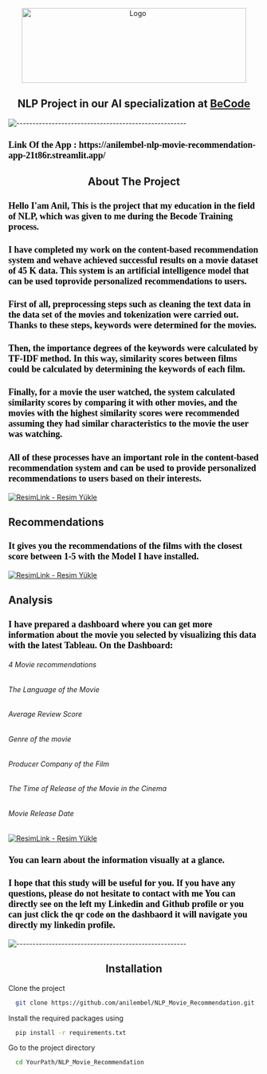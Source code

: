 
<p align="center">
  <img src="https://i.imgyukle.com/2023/04/25/Q9gG4c.png" alt="Logo" width="450" height="150">
</p>

<h2 align="center"> NLP Project in our AI specialization at <a href="https://github.com/becodeorg"><strong>BeCode</strong></a></h2>


![-----------------------------------------------------](https://raw.githubusercontent.com/andreasbm/readme/master/assets/lines/rainbow.png)
<h3 style='font-family:Netflix Sans; color:black; font-size: 18px;'>Link Of the App : https://anilembel-nlp-movie-recommendation-app-21t86r.streamlit.app/ </h3>


<h2 align="center" >About The Project</h2>
<h3 style='font-family:Netflix Sans; color:black; font-size: 18px;'>Hello I'am Anil, This is the project that my education in the field of NLP, which was given to me during the Becode Training process.</h3>
<h3 style='font-family:Netflix Sans; color:black; font-size: 18px;'>I have completed my work on the content-based recommendation system and wehave achieved successful results on a movie dataset of 45 K  data. This system is an artificial intelligence model that can be used toprovide personalized recommendations to users.</h3>
<h3 style='font-family:Netflix Sans; color:black; font-size: 18px;'>First of all, preprocessing steps such as cleaning the text data in the data set of the movies and tokenization were carried out. Thanks to these steps, keywords were determined for the movies.</h3>
<h3 style='font-family:Netflix Sans; color:black; font-size: 18px;'>Then, the importance degrees of the keywords were calculated by TF-IDF method. In this way, similarity scores between films could be calculated by determining the keywords of each film.</h3>
<h3 style='font-family:Netflix Sans; color:black; font-size: 18px;'>Finally, for a movie the user watched, the system calculated similarity scores by comparing it with other movies, and the movies with the highest similarity scores were recommended assuming they had similar characteristics to the movie the user was watching.</h3>
<h3 style='font-family:Netflix Sans; color:black; font-size: 18px;'>All of these processes have an important role in the content-based recommendation system and can be used to provide personalized recommendations to users based on their interests.</h3>

<a href="https://resimlink.com/ekHb4S3s" title="ResimLink - Resim Yükle"><img src="https://r.resimlink.com/ekHb4S3s.png" title="ResimLink - Resim Yükle" alt="ResimLink - Resim Yükle"></a>

<h2>Recommendations</h2>
<h3 style='font-family:Netflix Sans; color:black; font-size: 18px;'>It gives you the recommendations of the films with the closest score between 1-5 with the Model I have installed.</h3>

<a href="https://resimlink.com/8dhJ3no0ZNY" title="ResimLink - Resim Yükle"><img src="https://r.resimlink.com/8dhJ3no0ZNY.png" title="ResimLink - Resim Yükle" alt="ResimLink - Resim Yükle"></a>



 <h2>Analysis</h2>
 
<h3 style='font-family:Netflix Sans; color:black; font-size: 18px;'>I have prepared a dashboard where you can get more information about the movie you selected by visualizing this data with the latest Tableau. On the Dashboard:</h3>
<h6>4 Movie recommendations</h6>
<h6>The Language of the Movie</h6>
<h6>Average Review Score</h6>
<h6>Genre of the movie</h6>
<h6>Producer Company of the Film</h6>
<h6>The Time of Release of the Movie in the Cinema</h6>
<h6>Movie Release Date</h6>


<a href="https://resimlink.com/-U1Ljtk" title="ResimLink - Resim Yükle"><img src="https://r.resimlink.com/-U1Ljtk.png" title="ResimLink - Resim Yükle" alt="ResimLink - Resim Yükle"></a>

<h3 style='font-family:Netflix Sans; color:black; font-size: 18px;'>You can learn about the information visually at a glance.</h3>
<h3 style='font-family:Netflix Sans; color:black; font-size: 18px;'>I hope that this study will be useful for you. If you have any questions, please do not hesitate to contact with me You can directly see on the left my Linkedin and Github profile or you can just click the qr code on the dashbaord it will navigate you directly my linkedin profile.</h3>

![-----------------------------------------------------](https://raw.githubusercontent.com/andreasbm/readme/master/assets/lines/rainbow.png)

<h2 align="center"> Installation </h2>
Clone the project

```bash
  git clone https://github.com/anilembel/NLP_Movie_Recommendation.git
```
 Install the required packages using

```bash
  pip install -r requirements.txt
```
 
Go to the project directory

```bash
  cd YourPath/NLP_Movie_Recommendation
```

 
